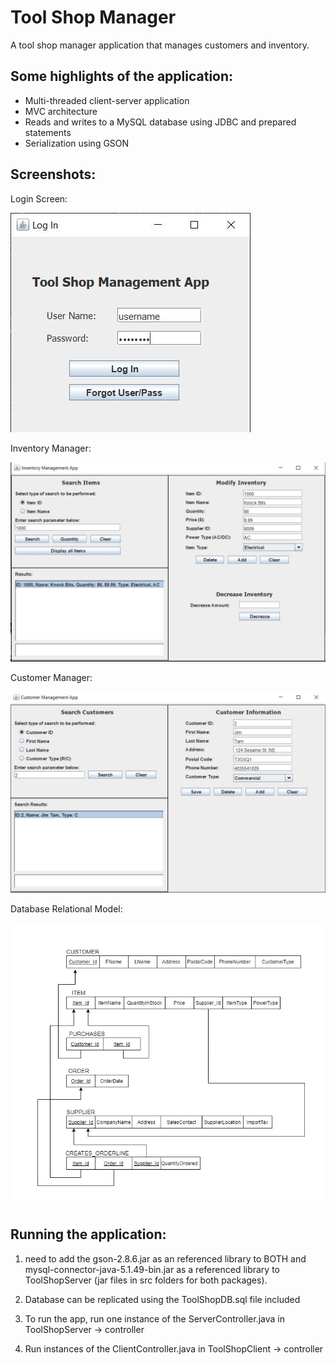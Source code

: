 # Tool Shop Manager
A tool shop manager application that manages customers and inventory.

## Some highlights of the application:

- Multi-threaded client-server application
- MVC architecture
- Reads and writes to a MySQL database using JDBC and prepared statements
- Serialization using GSON

## Screenshots:

Login Screen:

![Example screenshot](LogIn.JPG)

Inventory Manager:

![Example screenshot](ToolShopGUI.JPG)

Customer Manager:

![Example screenshot](CustomerMgmt.JPG)

Database Relational Model:

![Example screenshot](ToolShopRelationalModel.jpg)

## Running the application:

1) need to add the gson-2.8.6.jar as an referenced library to BOTH and mysql-connector-java-5.1.49-bin.jar as a referenced library to ToolShopServer 
	(jar files in src folders for both packages).

2) Database can be replicated using the ToolShopDB.sql file included

3) To run the app, run one instance of the ServerController.java in ToolShopServer -> controller

4) Run instances of the ClientController.java in ToolShopClient -> controller
